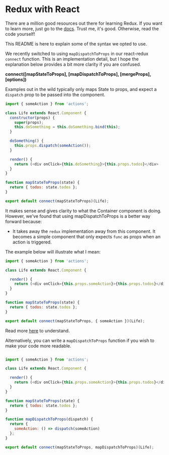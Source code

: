 # Redux with React

There are a million good resources out there for learning Redux.
If you want to learn more, just go to the [docs](http://redux.js.org/).
Trust me, it's good. Otherwise, read the code yourself!

This README is here to explain some of the syntax we opted to use.

We recently switched to using `mapDispatchToProps` in our react-redux `connect`
function. This is an implementation detail, but I hope the explanation below
provides a bit more clarity if you are confused.


**connect([mapStateToProps], [mapDispatchToProps], [mergeProps], [options])**

Examples out in the wild typically only maps State to props, and expect a
`dispatch` prop to be passed into the component.

```javascript
import { someAction } from 'actions';

class Life extends React.Component {
  constructor(props) {
    super(props);
    this.doSomething = this.doSomething.bind(this);
  }

  doSomething() {
    this.props.dispatch(someAction());
  }

  render() {
    return (<div onClick={this.doSomething}>{this.props.todos}</div>
  }
}

function mapStateToProps(state) {
  return { todos: state.todos };
}

export default connect(mapStateToProps)(Life);
```

It makes sense and gives clarity to what the Container component is doing.
However, we've found that using mapDispatchToProps is a better way forward
because:
- It takes away the `redux` implementation away from this component. It becomes a
  simple component that only expects `func` as props when an action is triggered.

The example below will illustrate what I mean:


```javascript
import { someAction } from 'actions';

class Life extends React.Component {

  render() {
    return (<div onClick={this.props.someAction}>{this.props.todos}</div>
  }
}

function mapStateToProps(state) {
  return { todos: state.todos };
}

export default connect(mapStateToProps, { someAction })(Life);
```

Read more
[here](https://github.com/reactjs/react-redux/blob/master/docs/api.md#inject-todos-and-all-action-creators) to understand.

Alternatively, you can write a `mapDispatchToProps` function if you wish to make
your code more readable.

```javascript

import { someAction } from 'actions';

class Life extends React.Component {

  render() {
    return (<div onClick={this.props.someAction}>{this.props.todos}</div>
  }
}

function mapStateToProps(state) {
  return { todos: state.todos };
}

function mapDispatchToProps(dispatch) {
  return {
    someAction: () => dispatch(someAction)
  };
}

export default connect(mapStateToProps, mapDispatchToProps)(Life);
```


